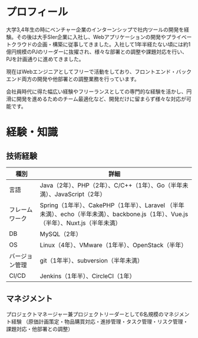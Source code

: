 # プロフィール
大学3,4年生の時にベンチャー企業のインターンシップで社内ツールの開発を経験。その後は大手SIer企業に入社し、Webアプリケーションの開発やプライベートクラウドの企画・構築に従事してきました。入社して1年半経たない頃には約1億円規模のPJのリーダーに抜擢され、様々な部署との調整や課題対応を行い、PJを計画通りに進めてきました。

現在はWebエンジニアとしてフリーで活動をしており、フロントエンド・バックエンド両方の開発や他部署との調整業務を行っています。

会社員時代に得た幅広い経験やフリーランスとしての専門的な経験を活かし、円滑に開発を進めるためのチーム最適化など、開発だけに留まらず様々な対応が可能です。

# 経験・知識
## 技術経験
|  種別  |  詳細  |
| ---- | ---- |
|  言語  |  Java（2年）、PHP（2年）、C/C++（1年）、Go（半年未満）、JavaScript（2年）  |
|  フレームワーク  |  Spring（1年半）、CakePHP（1年半）、Laravel （半年未満）、echo（半年未満）、backbone.js（1年）、Vue.js（半年）、Nuxt.js（半年未満）  |
|  DB  |  MySQL（2年）  |
|  OS  |  Linux（4年）、VMware（1年半）、OpenStack（半年）  |
|  バージョン管理  |  git（1年半）、subversion（半年未満）  |
|  CI/CD  |  Jenkins（1年半）、CircleCI（1年）  |

## マネジメント
プロジェクトマネージャー兼プロジェクトリーダーとして6名規模のマネジメント経験
（原価計画策定・物品購買対応・進捗管理・タスク管理・リスク管理・課題対応・他部署との調整）
